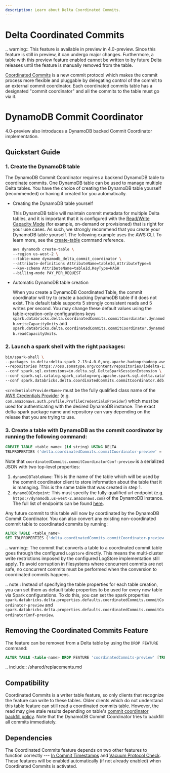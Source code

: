 ```yaml
---
description: Learn about Delta Coordinated Commits.
---
```


# Delta Coordinated Commits

.. warning:: This feature is available in preview in <Delta> 4.0-preview. Since this feature is still in preview, it can undergo major changes. Furthermore, a table with this preview feature enabled cannot be written to by future Delta releases until the feature is manually removed from the table.

[Coordinated Commits](https://github.com/delta-io/delta/issues/2598) is a new commit protocol which makes the commit process more flexible and pluggable by delegating control of the commit to an external commit coordinator. Each coordinated commits table has a designated "commit coordinator" and all the commits to the table must go via it.


# DynamoDB Commit Coordinator

<Delta> 4.0-preview also introduces a DynamoDB backed Commit Coordinator implementation.

## Quickstart Guide

### 1. Create the DynamoDB table
The DynamoDB Commit Coordinator requires a backend DynamoDB table to coordinate commits. One DynamoDB table can be used to manage multiple Delta tables. You have the choice of creating the DynamoDB table yourself (recommended) or having it created for you automatically.

- Creating the DynamoDB table yourself

    This DynamoDB table will maintain commit metadata for multiple Delta tables, and it is important that it is configured with the [Read/Write Capacity Mode](https://docs.aws.amazon.com/amazondynamodb/latest/developerguide/HowItWorks.ReadWriteCapacityMode.html) (for example, on-demand or provisioned) that is right for your use cases. As such, we strongly recommend that you create your DynamoDB table yourself. The following example uses the AWS CLI. To learn more, see the [create-table](https://docs.aws.amazon.com/cli/latest/reference/dynamodb/create-table.html) command reference.

    ```bash
    aws dynamodb create-table \
    --region us-west-2 \
    --table-name dynamodb_delta_commit_coordinator \
    --attribute-definitions AttributeName=tableId,AttributeType=S
    --key-schema AttributeName=tableId,KeyType=HASH
    --billing-mode PAY_PER_REQUEST
    ```

- Automatic DynamoDB table creation

    When you create a DynamoDB Coordinated Table, the commit coordinator will try to create a backing DynamoDB table if it does not exist. This default table supports 5 strongly consistent reads and 5 writes per second. You may change these default values using the table-creation-only configurations keys `spark.databricks.delta.coordinatedCommits.commitCoordinator.dynamodb.writeCapacityUnits` and `spark.databricks.delta.coordinatedCommits.commitCoordinator.dynamodb.readCapacityUnits`.

### 2. Launch a spark shell with the right packages:

```bash
bin/spark-shell \
--packages io.delta:delta-spark_2.13:4.0.0,org.apache.hadoop:hadoop-aws:3.4.0,com.amazonaws:aws-java-sdk-bundle:1.12.262 \
--repositories https://oss.sonatype.org/content/repositories/iodelta-1149 \
--conf spark.sql.extensions=io.delta.sql.DeltaSparkSessionExtension \
--conf spark.sql.catalog.spark_catalog=org.apache.spark.sql.delta.catalog.DeltaCatalog \
--conf spark.databricks.delta.coordinatedCommits.commitCoordinator.ddb.awsCredentialsProviderName=<credentialsProviderName>
```

`<credentialsProviderName>` must be the fully qualified class name of the [AWS Credentials Provider](https://docs.aws.amazon.com/AWSJavaSDK/latest/javadoc/com/amazonaws/auth/AWSCredentialsProvider.html) (e.g. `com.amazonaws.auth.profile.ProfileCredentialsProvider`) which must be used for authenticating with the desired DynamoDB instance. The exact delta-spark package name and repository can vary depending on the release that you are trying to use.

### 3. Create a table with DynamoDB as the commit coordinator by running the following command:

```sql
CREATE TABLE <table_name> (id string) USING DELTA
TBLPROPERTIES ('delta.coordinatedCommits.commitCoordinator-preview' = 'dynamodb', 'delta.coordinatedCommits.commitCoordinatorConf-preview' = '{\"dynamoDBTableName\": \"<dynamodb_table_name>\",\"dynamoDBEndpoint\": \"<dynamodb_region_endpoint>\"}');
```

Note that `coordinatedCommits.commitCoordinatorConf-preview` is a serialized JSON with two top-level properties:
1. `dynamoDBTableName`: This is the name of the table which will be used by the commit coordinator client to store information about the table that it is managing. This is the same table that was created in step 1.
2. `dynamoDBEndpoint`: This must specify the fully-qualified url endpoint (e.g. `https://dynamodb.us-west-2.amazonaws.com`) of the DynamoDB instance. The full list of endpoints can be found [here](https://docs.aws.amazon.com/general/latest/gr/ddb.html).

Any future commit to this table will now by coordinated by the DynamoDB Commit Coordinator. You can also convert any existing non-coordinated commit table to coordinated commits by running:

```sql
ALTER TABLE <table_name>
SET TBLPROPERTIES ('delta.coordinatedCommits.commitCoordinator-preview' = 'dynamodb', 'delta.coordinatedCommits.commitCoordinatorConf-preview' = '{\"dynamoDBTableName\": \"<dynamodb_table_name>\",\"dynamoDBEndpoint\": \"<dynamodb_region_endpoint>\"}');
```

.. warning:: The commit that converts a table to a coordinated commit table goes through the configured `LogStore` directly. This means the multi-cluster write restrictions imposed by the configured LogStore implementation still apply. To avoid corruption in filesystems where concurrent commits are not safe, no concurrent commits must be performed when the conversion to coordinated commits happens.

.. note:: Instead of specifying the table properties for each table creation, you can set them as default table properties to be used for every new table via Spark configurations. To do this, you can set the spark properties `spark.databricks.delta.properties.defaults.coordinatedCommits.commitCoordinator-preview` and `spark.databricks.delta.properties.defaults.coordinatedCommits.commitCoordinatorConf-preview`.


## Removing the Coordinated Commits Feature

The feature can be removed from a Delta table by using the `DROP FEATURE` command:

```sql
ALTER TABLE <table-name> DROP FEATURE 'coordinatedCommits-preview' [TRUNCATE HISTORY]
```

.. include:: /shared/replacements.md

## Compatibility

Coordinated Commits is a writer table feature, so only clients that recognize the feature can write to these tables.
Older clients which do not understand this table feature can still read a coordinated commits table. However, the read may give stale results depending on table's [commit coordinator backfill policy](https://github.com/delta-io/delta/blob/branch-4.0-preview1/protocol_rfcs/coordinated-commits.md#commit-backfills). Note that the DynamoDB Commit Coordinator tries to backfill all commits immediately.


## Dependencies

The Coordinated Commits feature depends on two other features to function correctly --- [In Commit Timestamps](https://github.com/delta-io/delta/issues/2532) and [Vacuum Protocol Check](https://github.com/delta-io/delta/blob/master/PROTOCOL.md#vacuum-protocol-check). These features will be enabled automatically (if not already enabled) when Coordinated Commits is activated.
